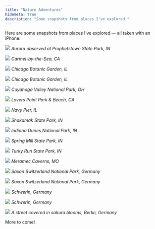 ```yaml
---
title: "Nature Adventures"
hidemeta: true
description: "Some snapshots from places I've explored."
---
```


Here are some snapshots from places I’ve explored — all taken with an iPhone:

![](/aroraatpark.JPEG)
*Aurora observed at Prophetstown State Park, IN*

![](/carmelatsea.JPEG)
*Carmel-by-the-Sea, CA*

![](/chicagobotanic.JPEG)
*Chicago Botanic Garden, IL*

![](/chicagobotanic2.JPEG)
*Chicago Botanic Garden, IL*

![](/cuyahoga.JPEG)
*Cuyahoga Valley National Park, OH*

![](/loverspot.JPEG)
*Lovers Point Park & Beach, CA*

![](/navypier.JPEG)
*Navy Pier, IL*

![](/shakamak.JPEG)
*Shakamak State Park, IN*

![](/dunes.JPEG)
*Indiana Dunes National Park, IN*

![](/springmills.jpg)
*Spring Mill State Park, IN*

![](/turkyrun.JPEG)
*Turky Run State Park, IN*

![](/stlouiscave.JPEG)
*Meramec Caverns, MO*

![](/dreston1.JPG)
*Saxon Switzerland National Park, Germany*

![](/dreston2.JPG)
*Saxon Switzerland National Park, Germany*

![](/shiweilin.JPG)
*Schwerin, Germany*

![](/shiweilin2.JPG)
*Schwerin, Germany*

![](/berlinstr.JPG)
*A street covered in sakura blooms, Berlin, Germany*

More to come!
